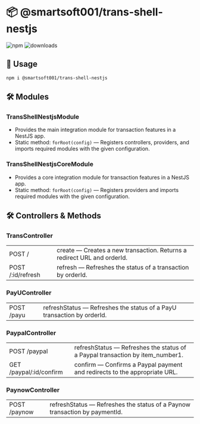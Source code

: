 # 📦 @smartsoft001/trans-shell-nestjs

![npm](https://img.shields.io/npm/v/@smartsoft001/trans-shell-nestjs) ![downloads](https://img.shields.io/npm/dm/@smartsoft001/trans-shell-nestjs)

## 🚀 Usage

`npm i @smartsoft001/trans-shell-nestjs`

## 🛠️ Modules

### TransShellNestjsModule
- Provides the main integration module for transaction features in a NestJS app.
- Static method: `forRoot(config)` — Registers controllers, providers, and imports required modules with the given configuration.

### TransShellNestjsCoreModule
- Provides a core integration module for transaction features in a NestJS app.
- Static method: `forRoot(config)` — Registers providers and imports required modules with the given configuration.

## 🛠️ Controllers & Methods

### TransController
<table>
    <tr>
        <td>POST /</td>
        <td>create — Creates a new transaction. Returns a redirect URL and orderId.</td>
    </tr>
    <tr>
        <td>POST /:id/refresh</td>
        <td>refresh — Refreshes the status of a transaction by orderId.</td>
    </tr>
</table>

### PayUController
<table>
    <tr>
        <td>POST /payu</td>
        <td>refreshStatus — Refreshes the status of a PayU transaction by orderId.</td>
    </tr>
</table>

### PaypalController
<table>
    <tr>
        <td>POST /paypal</td>
        <td>refreshStatus — Refreshes the status of a Paypal transaction by item_number1.</td>
    </tr>
    <tr>
        <td>GET /paypal/:id/confirm</td>
        <td>confirm — Confirms a Paypal payment and redirects to the appropriate URL.</td>
    </tr>
</table>

### PaynowController
<table>
    <tr>
        <td>POST /paynow</td>
        <td>refreshStatus — Refreshes the status of a Paynow transaction by paymentId.</td>
    </tr>
</table>
